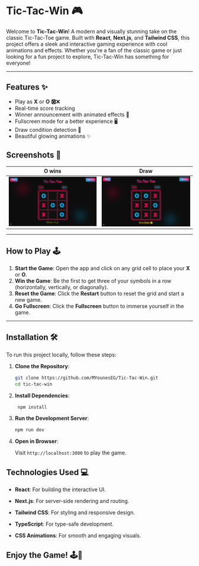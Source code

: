 # Tic-Tac-Win 🎮

Welcome to **Tic-Tac-Win**! A modern and visually stunning take on the classic Tic-Tac-Toe game. Built with **React**, **Next.js**, and **Tailwind CSS**, this project offers a sleek and interactive gaming experience with cool animations and effects. Whether you're a fan of the classic game or just looking for a fun project to explore, Tic-Tac-Win has something for everyone!

---

## Features ✨

- Play as **X** or **O** 🅾️❌
- Real-time score tracking
- Winner announcement with animated effects 🎉
- Fullscreen mode for a better experience 🖥️
- Draw condition detection 🤝
- Beautiful glowing animations ✨



## Screenshots 📸
| O wins | Draw |
|:---:|:---:|
| ![Xwins Screenshot](./screenshots/Owins.png) | ![Draw Screenshot](./screenshots/Draw.png)|



---

## How to Play 🕹️

1. **Start the Game**: Open the app and click on any grid cell to place your **X** or **O**.
2. **Win the Game**: Be the first to get three of your symbols in a row (horizontally, vertically, or diagonally).
3. **Reset the Game**: Click the **Restart** button to reset the grid and start a new game.
4. **Go Fullscreen**: Click the **Fullscreen** button to immerse yourself in the game.

---

## Installation 🛠️

To run this project locally, follow these steps:

1. **Clone the Repository**:
   ```bash
   git clone https://github.com/MYounesEG/Tic-Tac-Win.git
   cd tic-tac-win
   ```

2. **Install Dependencies**:
   ```bash
    npm install
   ```

3. **Run the Development Server**:
    ```bash
    npm run dev
    ```

4. **Open in Browser**:

    Visit `http://localhost:3000` to play the game.

## Technologies Used 💻

- **React**: For building the interactive UI.

- **Next.js**: For server-side rendering and routing.

- **Tailwind CSS**: For styling and responsive design.

- **TypeScript**: For type-safe development.

- **CSS Animations**: For smooth and engaging visuals.



## Enjoy the Game! 🕹️🎉